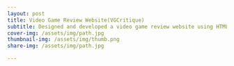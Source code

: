 ```yaml
---
layout: post
title: Video Game Review Website(VGCritique)
subtitle: Designed and developed a video game review website using HTML and CSS, built as an independent project to enhance web development skills.
cover-img: /assets/img/path.jpg
thumbnail-img: /assets/img/thumb.png
share-img: /assets/img/path.jpg

---
```

